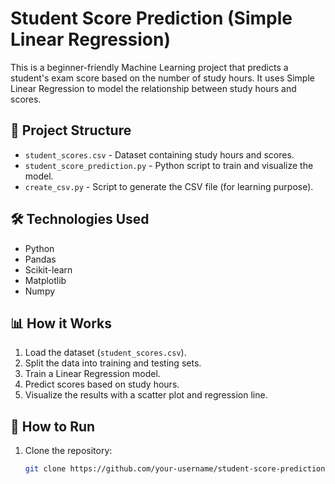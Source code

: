 # Student Score Prediction (Simple Linear Regression)

This is a beginner-friendly Machine Learning project that predicts a student's exam score based on the number of study hours. It uses Simple Linear Regression to model the relationship between study hours and scores.

## 📂 Project Structure
- `student_scores.csv` - Dataset containing study hours and scores.
- `student_score_prediction.py` - Python script to train and visualize the model.
- `create_csv.py` - Script to generate the CSV file (for learning purpose).

## 🛠️ Technologies Used
- Python
- Pandas
- Scikit-learn
- Matplotlib
- Numpy

## 📊 How it Works
1. Load the dataset (`student_scores.csv`).
2. Split the data into training and testing sets.
3. Train a Linear Regression model.
4. Predict scores based on study hours.
5. Visualize the results with a scatter plot and regression line.

## 🚀 How to Run
1. Clone the repository:
   ```bash
   git clone https://github.com/your-username/student-score-prediction.git
